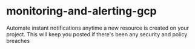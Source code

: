 # monitoring-and-alerting-gcp
Automate instant notifications anytime a new resource is created on your project. This will keep you posted if there's been any security and policy breaches
